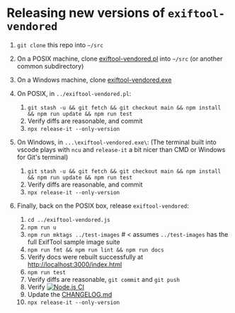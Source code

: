 # Releasing new versions of `exiftool-vendored`

1. `git clone` this repo into `~/src`

2. On a POSIX machine, clone
   [exiftool-vendored.pl](https://github.com/photostructure/exiftool-vendored.pl)
   into `~/src` (or another common subdirectory)

3. On a Windows machine, clone
   [exiftool-vendored.exe](https://github.com/photostructure/exiftool-vendored.exe)

4. On POSIX, in `../exiftool-vendored.pl`:

   1. `git stash -u && git fetch && git checkout main && npm install && npm run update && npm run test`
   1. Verify diffs are reasonable, and commit
   1. `npx release-it --only-version`

5. On Windows, in `...\exiftool-vendored.exe\`:
   (The terminal built into vscode plays with `ncu` and `release-it` a bit nicer than CMD or Windows for Git's terminal)

   1. `git stash -u && git fetch && git checkout main && npm install && npm run update && npm run test`
   1. Verify diffs are reasonable, and commit
   1. `npx release-it --only-version`

6. Finally, back on the POSIX box, release `exiftool-vendored`:

   1. `cd ../exiftool-vendored.js`
   1. `npm run u`
   1. `npm run mktags ../test-images` # < assumes `../test-images` has the full ExifTool sample image suite
   1. `npm run fmt && npm run lint && npm run docs`
   1. Verify docs were rebuilt successfully at <http://localhost:3000/index.html>
   1. `npm run test`
   1. Verify diffs are reasonable, `git commit` and `git push`
   1. Verify [![Node.js CI](https://github.com/photostructure/exiftool-vendored.js/actions/workflows/node.js.yml/badge.svg)](https://github.com/photostructure/exiftool-vendored.js/actions/workflows/node.js.yml)
   1. Update the [CHANGELOG.md](https://github.com/photostructure/exiftool-vendored.js/blob/main/CHANGELOG.md)
   1. `npx release-it --only-version`
